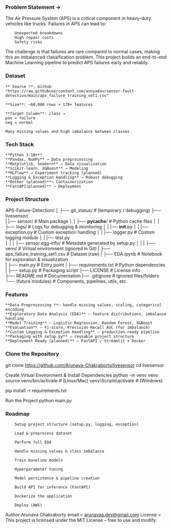 ### Problem Statement ->

The Air Pressure System (APS) is a critical component in heavy-duty vehicles like trucks. Failures in APS can lead to:

        Unexpected breakdowns
        High repair costs
        Safety risks

The challenge is that failures are rare compared to normal cases, making this an imbalanced classification problem.
This project builds an end-to-end Machine Learning pipeline to predict APS failures early and reliably.


### Dataset

    ** Source **: Github "https://raw.githubusercontent.com/avnyadav/sensor-fault-detection/main/aps_failure_training_set1.csv"

    **Size**: ~60,000 rows × 170+ features

    **Target Column**: class →
    pos = failure
    neg = normal

    Many missing values and high imbalance between classes


### Tech Stack

    **Python 3.10+**
    **Pandas, NumPy** → Data preprocessing
    **Matplotlib, Seaborn** → Data visualization
    **Scikit-learn, XGBoost** → Modeling
    **MLflow** → Experiment tracking (planned)
    **Logging & Exception Handling** → Robust debugging
    **Docker (planned)**→ Containerization
    **FastAPI(planned)** → Deployment


### Project Structure

APS-Failure-Detection/
│
├── git_status/             # (temporary / debugging)
├── livesensor/            
|    |── sensor/                 # Main package
│    |   ├── __pycache__/        # Python cache files
│    |   ├── logs/               # Logs for debugging & monitoring
│    |   |── __init__.py
│    |   |── exception.py    # Custom exception handling
│    |   |── logger.py       # Custom logging module
│    |   |── test.py         
│    |
│    |── sensor.egg-info/    # Metadata generated by setup.py
│    |
|    ├── venv/                   # Virtual environment (ignored in Git)
|    ├── aps_failure_training_set1.csv   # Dataset (raw)
|    ├── EDA.ipynb               # Notebook for exploration & visualization                
|    ├── main.py                 # Entry point
|    ├── requirements.txt        # Python dependencies
|    ├── setup.py                # Packaging script 
├── LICENSE                 # License info          
├── README.md               # Documentation
|── .gitignore              # Ignored files/folders
└── (future modules)        # Components, pipelines, utils, etc.


### Features

    **Data Preprocessing **– handle missing values, scaling, categorical encoding
    **Exploratory Data Analysis (EDA)** – feature distributions, imbalance handling
    **Model Training** – Logistic Regression, Random Forest, XGBoost
    **Evaluation** – F1-score, Precision-Recall AUC (for imbalance)
    **Custom Logging & Exception Handling** – production-ready pipeline
    **Packaging with setup.py** – reusable project structure
    **Deployment Ready (planned)** – FastAPI / Streamlit + Docker



### Clone the Repository

git clone https://github.com/Arunava-Chakraborty/livesensor
cd livesensor

 Create Virtual Environment & Install Dependencies
python -m venv venv
source venv/bin/activate    # (Linux/Mac)
venv\Scripts\activate       # (Windows)

pip install -r requirements.txt

 Run the Project
python main.py


### Roadmap

        Setup project structure (setup.py, logging, exception)

        Load & preprocess dataset

        Perform full EDA

        Handle missing values & class imbalance

        Train baseline models

        Hyperparameter tuning

        Model persistence & pipeline creation

        Build API for inference (FastAPI)

        Dockerize the application

        Deploy (AWS)

Author
 Arunava Chakraborty
 email = arunavaa.dev@gmail.com
 License = This project is licensed under the MIT License – free to use and modify.
